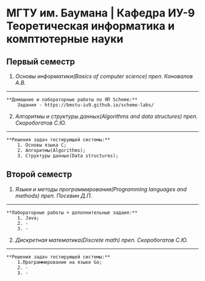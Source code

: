 МГТУ им. Баумана | Кафедра ИУ-9 Теоретическая информатика и комптютерные науки
===============================================================================

**Первый семестр**
------------------

1. _Основы информатики(Basics of computer science) преп. Коновалов А.В._
************************************************************************
	**Домашние и лабораторные работы по ЯП Scheme:**
		Задания - https://bmstu-iu9.github.io/scheme-labs/

2. _Алгоритмы и структуры данных(Algorithms and data structures) преп. Скоробогатов С.Ю._
*****************************************************************************************
	**Решения задач тестирующей системы:**
		1. Основы языка С; 
		2. Алгоритмы(Algorithms);
		3. Структуры данных(Data structures);

**Второй семестр**
------------------

1. _Языки и методы программирования(Programming languages ​​and methods) преп. Посевин Д.П._
******************************************************************************************
	**Лабораторные работы + дополнительные задаия:**
		1. Java;
		2. -
		3. -
		

2. _Дискретная математика(Discrete math) преп. Скоробогатов С.Ю._
****************************************************
	**Решения задач тестирующей системы:**
		1.Программирование на языке Go;
		2. -
		3. -
		
	


